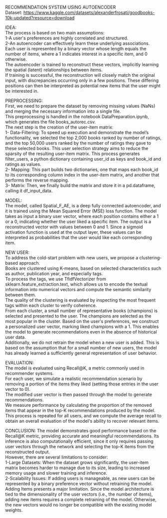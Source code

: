 RECOMMENDATION SYSTEM USING AUTOENCODER                               
Dataset: https://www.kaggle.com/datasets/alexanderfrosati/goodbooks-10k-updated?resource=download             
           
IDEA:            
The process is based on two main assumptions:                    
1-A user's preferences are highly correlated and structured.                
2-An autoencoder can effectively learn these underlying associations.                            
Each user is represented by a binary vector whose length equals the number of items, where a 1 indicates interest in a specific item, and 0 otherwise.                
The autoencoder is trained to reconstruct these vectors, implicitly learning the spatial (latent) relationships between items.                              
If training is successful, the reconstruction will closely match the original input, with discrepancies occurring only in a few positions. These differing positions can then be interpreted as potential new items that the  user might be interested in.           
                 
PREPROCESSING:                             
First, we need to prepare the dataset by removing missing values (NaNs) and merging the necessary information into a single file.                     
This preprocessing is handled in the notebook DataPreparation.ipynb, which generates the file books_autorec.csv.                
The next step is the creation of the user-item matrix:                      
1- Data-Filtering: To speed up execution and demonstrate the model’s functionality, we selected the top 2,000 books ranked by number of ratings, and the top 50,000 users ranked by the number of ratings they gave to these                       selected books. This user selection strategy aims to reduce the sparsity of the resulting user-item matrix. This process generates filter_users, a python dictionary containing user_id as keys and book_id and ratings as values.         
2- Mapping: This part builds two dictionaries, one that maps each book_id to its corresponding column index in the user-item matrix, and another that performs the reverse mapping.  
3- Matrix: Then, we finally build the matrix and store it in a pd.dataframe, calling it df_input_data.    
       
MODEL:     
The model, called Spatial_F_AE, is a deep fully connected autoencoder, and it is trained using the Mean Squared Error (MSE) loss function. The model takes as input a binary user vector, where each position contains either a 1 or a 0, indicating whether the user liked a specific item. The output is a reconstructed vector with values between 0 and 1. Since a sigmoid activation function is used at the output layer, these values can be interpreted as probabilities that the user would like each corresponding item.   

NEW USER:      
To address the cold-start problem with new users, we propose a clustering-based approach.     
Books are clustered using K-means, based on selected characteristics such as author, publication year, and especially tags.      
To process the tags, we use TfidfVectorizer from sklearn.feature_extraction.text, which allows us to encode the textual information into numerical vectors and compute the semantic similarity between them.      
The quality of the clustering is evaluated by inspecting the most frequent tags within each cluster to verify coherence.      
From each cluster, a small number of representative books (champions) is selected and presented to the user. The champions are selected as the most popular in the cluster. Based on the user's preferences, we construct a personalized user vector, marking liked champions with a 1. This enables the model to generate recommendations even in the absence of historical user data.  
Additionally, we do not retrain the model when a new user is added. This is based on the assumption that for a small number of new users, the model has already learned a sufficiently general representation of user behavior.    

EVALUATION:   
The model is evaluated using Recall@K, a metric commonly used in recommender systems.       
For each user, we simulate a realistic recommendation scenario by removing a portion of the items they liked (setting those entries in the user vector to 0).     
The modified user vector is then passed through the model to generate recommendations.      
We measure performance by calculating the proportion of the removed items that appear in the top-K recommendations produced by the model. This process is repeated for all users, and we compute the average recall to obtain an overall evaluation of the model's ability to recover relevant items.   

CONCLUSION:
The model demonstrates good performance based on the Recall@K metric, providing accurate and meaningful recommendations. Its inference is also computationally efficient, since it only requires passing user vectors through the network and selecting the top-K items from the reconstructed output.      
However, there are several limitations to consider:     
1-Large Datasets: When the dataset grows significantly, the user-item matrix becomes harder to manage due to its size, leading to increased memory usage and slower training and inference.       
2-Scalability Issues: If adding users is manageable, as new users can be represented by a binary preference vector without retraining the model. Adding Items presents a major limitation. Since the model architecture is tied to the dimensionality of the user vectors (i.e., the number of items), adding new items requires a complete retraining of the model. Otherwise, the new vectors would no longer be compatible with the existing model weights.

